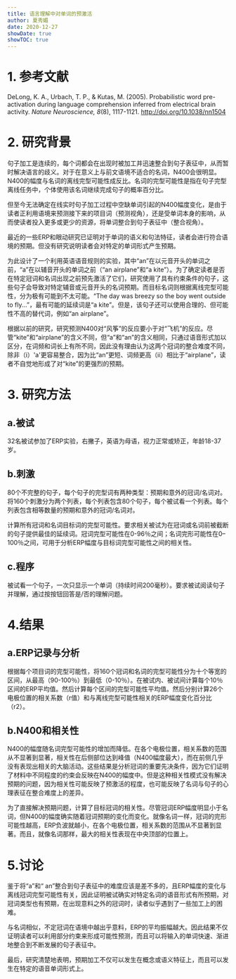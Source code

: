 ```yaml
---
title: 语言理解中对单词的预激活
author: 夏秀媚
date: 2020-12-27
showDate: true
showTOC: true
---
```

# 1. 参考文献
DeLong, K. A., Urbach, T. P., & Kutas, M. (2005). Probabilistic word pre-activation during language comprehension inferred from electrical brain activity. *Nature Neuroscience, 8*(8), 1117-1121. http://doi.org/10.1038/nn1504
# 2. 研究背景
句子加工是连续的，每个词都会在出现时被加工并迅速整合到句子表征中，从而暂时解决语言的歧义。对于在意义上与前文语境不适合的名词，N400会很明显。N400的幅度与名词的离线完型可能性成反比。名词的完型可能性是指在句子完型离线任务中，个体使用该名词继续完成句子的概率百分比。

但至今无法确定在线实时句子加工过程中空缺单词引起的N400幅度变化，是由于读者正利用语境来预测接下来的项目词（预测视角），还是受单词本身的影响，从而使读者投入更多或更少的资源，将单词整合到句子表征中（整合视角）。

最近的一些ERP和眼动研究已证明对于单词的语义和句法特征，读者会进行符合语境的预期。但没有研究说明读者会对特定的单词形式产生预期。

为此设计了一个利用英语语音规则的实验，其中“an”在以元音开头的单词之前，“a”在以辅音开头的单词之前（“an airplane”和“a kite”）。为了确定读者是否在特定冠词和名词出现之前预先激活了它们，研究使用了具有约束条件的句子，这些句子会导致对特定辅音或元音开头的名词预期。而目标名词则根据离线完型可能性，分为极有可能到不太可能。“The day was breezy so the boy went outside to fly...”，最有可能的延续词是“a kite”。但是，该句子还可以使用合理的、但可能性不高的替代词，例如“an airplane”。

根据以前的研究，研究预测N400对“风筝”的反应要小于对“飞机”的反应。尽管“kite”和“airplane”的含义不同，但“a”和“an”的含义相同，只通过语音形式加以区分，在词频和词长上有所不同，因此没有理由认为这两个冠词的整合难度不同，除非（i）'a'更容易整合，因为比“an”更短、词频更高（ii）相比于“airplane”，读者不自觉地形成了对“kite”的更强烈的预期。

# 3. 研究方法
## a.被试
32名被试参加了ERP实验，右撇子，英语为母语，视力正常或矫正，年龄18-37岁。
## b.刺激
80个不完整的句子，每个句子的完型词有两种类型：预期和意外的冠词/名词对。将160个刺激分为两个列表，每个列表包含80个句子，每个被试看一个列表。每个列表包含相等数量的预期和意外的冠词/名词对。

计算所有冠词和名词目标词的完型可能性。要求相关被试为在冠词或名词前被截断的句子提供最佳的延续词。冠词完型可能性在0-96％之间；名词完形可能性在0–100％之间，可用于分析ERP幅度与目标词完型可能性之间的相关性。

## c.程序
被试看一个句子，一次只显示一个单词（持续时间200毫秒）。要求被试阅读句子并理解，通过按按钮回答是/否的理解问题。

# 4.结果
## a.ERP记录与分析
根据每个项目词的完型可能性，将160个冠词和名词的完型可能性分为十个等宽的区间，从最高（90-100％）到最低（0-10％）。在被试内、被试间计算每个10％区间的ERP平均值。然后计算每个区间的完型可能性平均值。然后分别计算26个电极位置的相关系数（r值）和与离线完型可能性相关的ERP幅度变化百分比（r2）。 
## b.N400和相关性
N400的幅度随名词完型可能性的增加而降低。在各个电极位置，相关系数的范围从不显著到显著，相关性在后侧部位达到峰值（N400幅度最大），而在前侧几乎没有表现出相关的大脑活动。这些结果是分析冠词的重要先决条件，因为它们证明了材料中不同程度的约束会反映在N400的幅度中。但是这种相关性模式没有解决预期的问题，因为相关性可能反映了预激活的程度，也可能反映了名词与句子的心理表征在整合难度上的差异。

为了直接解决预期问题，计算了目标冠词的相关性。尽管冠词ERP幅度明显小于名词，但N400的幅度确实随着冠词预期的变化而变化。就像名词一样，冠词的完形可能性越高，ERP负波就越小，在各个电极位置，相关系数的范围从不显著到显著。而且，就像名词那样，最大的相关性表现在中央顶部的位置上。

# 5.讨论
鉴于将“a”和“ an”整合到句子表征中的难度应该是差不多的，且ERP幅度的变化与离线冠词完型可能性有关，因此证明被试确实对特定名词的语音形式有所预期，对冠词类型也有预期，在出现意料之外的冠词时，读者似乎遇到了一些加工上的困难。

与名词相似，不定冠词在语境中越出乎意料，ERP的平均振幅越大。因此结果不仅证明读者可以利用部分约束来形成可能性预测，而且可以将输入的单词快速、渐进地整合到不断发展的句子表征中。

最后，研究清楚地表明，预期加工不仅可以发生在概念或语义特征上，而且可以发生在特定的语音单词形式上。













